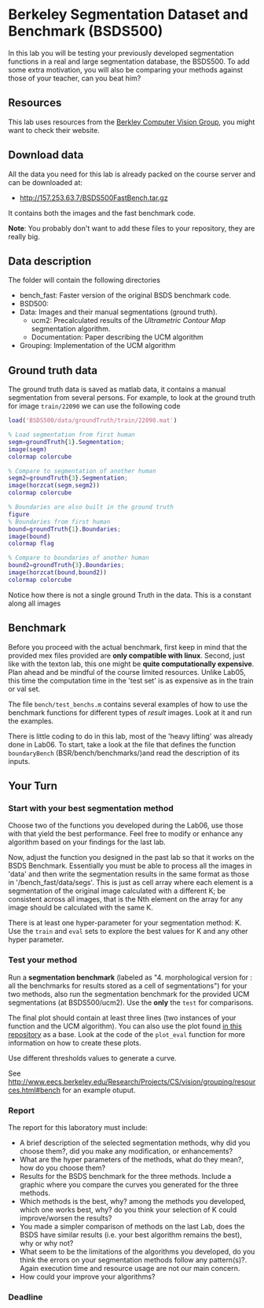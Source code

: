 # Berkeley Segmentation Dataset and Benchmark (BSDS500)

In this lab you will be testing your previously developed segmentation functions in a real and large segmentation database, the BSDS500. To add some extra motivation, you will also be comparing your methods against those of your teacher, can you beat him?

## Resources

This lab uses resources from the
[Berkley Computer Vision Group](http://www.eecs.berkeley.edu/Research/Projects/CS/vision/grouping/resources.html),
you might want to check their website.

## Download data

All the data you need for this lab is already packed on the course server and can be downloaded at:

- http://157.253.63.7/BSDS500FastBench.tar.gz

It contains both the images and the fast benchmark code.

**Note**: You probably don't want to add these files to your repository, they are really big.

## Data description

The folder will contain the following directories

- bench_fast: Faster version of the original BSDS benchmark code.
- BSD500:
- Data: Images and their manual segmentations (ground truth).
  - ucm2: Precalculated results of the *Ultrametric Contour Map* segmentation algorithm.
  - Documentation: Paper describing the UCM algorithm
- Grouping: Implementation of the UCM algorithm

## Ground truth data

The ground truth data is saved as matlab data, it contains a manual segmentation from several persons. For example,
to look at the ground truth for image ``train/22090`` we can use the following code

```matlab
load('BSDS500/data/groundTruth/train/22090.mat')

% Load segmentation from first human
segm=groundTruth{1}.Segmentation;
image(segm)
colormap colorcube

% Compare to segmentation of another human
segm2=groundTruth{3}.Segmentation;
image(horzcat(segm,segm2))
colormap colorcube

% Boundaries are also built in the ground truth
figure
% Boundaries from first human
bound=groundTruth{1}.Boundaries;
image(bound)
colormap flag

% Compare to boundaries of another human
bound2=groundTruth{3}.Boundaries;
image(horzcat(bound,bound2))
colormap colorcube
```

Notice how there is not a single ground Truth in the data. This is a constant along all images


## Benchmark

Before you proceed with the actual benchmark, first keep in mind that the provided mex files provided are **only compatible with linux**. Second, just like with the texton lab, this one might be **quite computationally expensive**. Plan ahead and be mindful of the course limited resources. Unlike Lab05, this time the computation time in the 'test set' is as expensive as in the train or val set.

The file ``bench/test_benchs.m`` contains several examples of how to use the benchmark functions for different types of *result* images. Look at it and run the examples.

There is little coding to do in this lab, most of the 'heavy lifting' was already done in Lab06. To start, take a  look at the file that defines the function ``boundaryBench`` (BSR/bench/benchmarks/)and read the description of its inputs.

## Your Turn

### Start with your best segmentation method

Choose two of the functions you developed during the Lab06, use those with that yield the best performance. Feel free to modify or enhance any algorithm based on your findings for the last lab.

Now, adjust the function you designed in the past lab so that it works on the BSDS Benchmark. Essentially you must be able to process all the images in 'data' and then write the segmentation results in the same format as those in '/bench_fast/data/segs'. This is just as cell array where each element is a segmentation of the original image calculated with a different K; be consistent across all images, that is the Nth element on the array for any image should be calculated with the same K. 

There is at least one hyper-parameter for your segmentation method: K. Use the ``train``  and ``eval`` sets to explore the best values for K and any other hyper parameter.

### Test your method

Run a **segmentation benchmark** (labeled as  "4. morphological version for : all the benchmarks for results stored as a cell of segmentations") for your two methods, also  run the segmentation benchmark for the provided UCM segmentations (at BSDS500/ucm2). Use the **only** the ``test`` for comparisons.

The final plot should contain at least three lines (two instances of your function and the UCM algorithm). You can also use the plot found [in this repository](Figure02.fig) as a base. Look at the code of the ``plot_eval`` function for more information on how to create these plots.

Use different thresholds values to generate a curve.

See http://www.eecs.berkeley.edu/Research/Projects/CS/vision/grouping/resources.html#bench for an example otuput.


### Report

The report for this laboratory must include:
- A brief description of the selected segmentation methods, why did you choose them?, did you make any modification, or  enhancements?
- What are the hyper parameters of the methods, what do they mean?, how do you choose them? 
- Results for the BSDS benchmark for the three methods.  Include a graphic where you compare the curves you generated for the three methods.
- Which methods is the best, why? among the methods you developed, which one works best, why? do you think your selection of K could improve/worsen the results?
- You made a simpler comparison of methods on the last Lab, does the BSDS have similar results (i.e. your best algorithm remains the best), why or why not?
- What seem to be the limitations of the algorithms you developed, do you think the errors on your segmentation methods follow any pattern(s)?. Again execution time and resource usage are not our main concern.
- How could your improve your algorithms?

### Deadline


